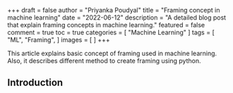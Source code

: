 +++
draft = false
author = "Priyanka Poudyal"
title = "Framing concept in machine learning"
date = "2022-06-12"
description = "A detailed blog post that explain framing concepts in machine learning."
featured = false
comment = true
toc = true
categories = [
"Machine Learning"
]
tags = [
"ML",
"Framing",
]
images = [
]
+++

This article explains basic concept of framing used in machine  learning. Also, it describes different method to create framing using python.

<!--more-->

## Introduction 